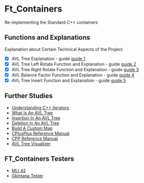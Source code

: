 # Ft_Containers
 Re-implementing the Standard C++ containers


## Functions and Explanations

Explanation about Certain Technical Aspects of the Project:

- [X] AVL Tree Explanation - guide [guide 1](https://github.com/ChineduGboof/Ft_Containers/blob/main/Notes/AVL_Tree_Explanation.md "AVL Tree Explanation")
- [X] AVL Tree Left Rotate Function and Explanation  - guide [guide 2](https://github.com/ChineduGboof/Ft_Containers/blob/main/Notes/AVL_Left_Rotate_function.md "AVL Tree Left Rotate Function and Explanation")
- [X] AVL Tree Right Rotate Function and Explanation  - guide [guide 3](https://github.com/ChineduGboof/Ft_Containers/blob/main/Notes/AVL_Right_Rotate_function.md "AVL Tree Right Rotate Function and Explanation")
- [X] AVL Balance Factor Function and Explanation  - guide [guide 4](https://github.com/ChineduGboof/Ft_Containers/blob/main/Notes/AVL_Balance_Factor.md "AVL Balance Factor Function and Explanation")
- [X] AVL Tree Insert Function and Explanation  - guide [guide 5](https://github.com/ChineduGboof/Ft_Containers/blob/main/Notes/AVL_Insert_function.md "AVL Tree Insert Function and Explanation")

## Further Studies
- [Understanding C++ iterators](https://medium.com/@joao_vaz/c-iterators-and-implementing-your-own-custom-one-a-primer-72f1506e5d71)
- [What Is An AVL Tree](https://www.geeksforgeeks.org/what-is-avl-tree-avl-tree-meaning/)
- [Insertion In An AVL Tree](https://www.geeksforgeeks.org/insertion-in-an-avl-tree/)
- [Deletion In An AVL Tree](https://www.geeksforgeeks.org/deletion-in-an-avl-tree/)
- [Build A Custom Map](https://www.geeksforgeeks.org/build-a-custom-map-using-header-file-in-c/)
- [CPlusPlus Reference Manual](https://cplusplus.com/reference/)
- [CPP Reference Manual](https://en.cppreference.com/w/)
- [AVL Tree Visualizer](https://www.cs.usfca.edu/~galles/visualization/AVLtree.html)


## FT_Containers Testers

- [MLI 42](https://github.com/mli42/containers_test)
- [Gkintana Tester](https://github.com/gkintana/42-ft_containers_tester)


